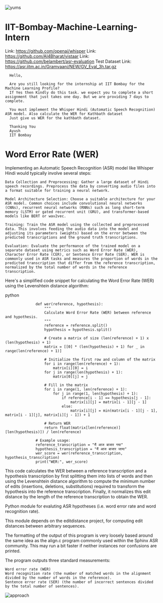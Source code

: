 ![yums](https://images.openai.com/blob/18ff9c06-7853-4e3b-946f-508f0cd7ed13/asr-details-desktop.svg?width=10&height=10&quality=50)
# IIT-Bombay-Machine-Learning-Intern

Link: https://github.com/openai/whisper
Link: https://github.com/AI4Bharat/vistaar
Link: https://github.com/belambert/asr-evaluation
Test Dataset Link: https://asr.iitm.ac.in/Gramvaani/NEW/GV_Eval_3h.tar.gz
      
      Hello,
      
      Are you still looking for the internship at IIT Bombay for the Machine Learning Profile?
      If Yes then Kindly do this task. we expect you to complete a short assignment that just takes one day. But we are providing 7 days to complete.  
      
      You must implement the Whisper Hindi (Automatic Speech Recognition) ASR model. Also calculate the WER for Kathbath dataset
      Just give us WER for the kathbath dataset.
      
      Thanking You
      Ayush
      IIT Bombay

# Word Error Rate (WER)

Implementing an Automatic Speech Recognition (ASR) model like Whisper Hindi would typically involve several steps:

    Data Collection and Preprocessing: Gather a large dataset of Hindi speech recordings. Preprocess the data by converting audio files into a format suitable for training a neural network.

    Model Architecture Selection: Choose a suitable architecture for your ASR model. Common choices include convolutional neural networks (CNNs), recurrent neural networks (RNNs) such as long short-term memory (LSTM) or gated recurrent unit (GRU), and transformer-based models like BERT or wav2vec.

    Training: Train the ASR model using the collected and preprocessed data. This involves feeding the audio data into the model and adjusting its parameters (weights) based on the error between the predicted transcriptions and the ground truth transcriptions.

    Evaluation: Evaluate the performance of the trained model on a separate dataset using metrics such as Word Error Rate (WER), Character Error Rate (CER), or Sentence Error Rate (SER). WER is commonly used in ASR tasks and measures the proportion of words in the predicted transcription that differ from the reference transcription, normalized by the total number of words in the reference transcription.

Here's a simplified code snippet for calculating the Word Error Rate (WER) using the Levenshtein distance algorithm:

python

                  def wer(reference, hypothesis):
                      """
                      Calculate Word Error Rate (WER) between reference and hypothesis.
                      """
                      reference = reference.split()
                      hypothesis = hypothesis.split()
                  
                      # Create a matrix of size (len(reference) + 1) x (len(hypothesis) + 1)
                      matrix = [[0] * (len(hypothesis) + 1) for _ in range(len(reference) + 1)]
                  
                      # Initialize the first row and column of the matrix
                      for i in range(len(reference) + 1):
                          matrix[i][0] = i
                      for j in range(len(hypothesis) + 1):
                          matrix[0][j] = j
                  
                      # Fill in the matrix
                      for i in range(1, len(reference) + 1):
                          for j in range(1, len(hypothesis) + 1):
                              if reference[i - 1] == hypothesis[j - 1]:
                                  matrix[i][j] = matrix[i - 1][j - 1]
                              else:
                                  matrix[i][j] = min(matrix[i - 1][j - 1], matrix[i - 1][j], matrix[i][j - 1]) + 1
                  
                      # Return WER
                      return float(matrix[len(reference)][len(hypothesis)]) / len(reference)
                  
                  # Example usage:
                  reference_transcription = "मैं आज बाजार गया"
                  hypothesis_transcription = "मैं आज बाजार जाया"
                  wer_score = wer(reference_transcription, hypothesis_transcription)
                  print("WER:", wer_score)

This code calculates the WER between a reference transcription and a hypothesis transcription by first splitting them into lists of words and then using the Levenshtein distance algorithm to compute the minimum number of edits (insertions, deletions, substitutions) required to transform the hypothesis into the reference transcription. Finally, it normalizes this edit distance by the length of the reference transcription to obtain the WER.

Python module for evaluting ASR hypotheses (i.e. word error rate and word recognition rate).

This module depends on the editdistance project, for computing edit distances between arbitrary sequences.

The formatting of the output of this program is very loosely based around the same idea as the align.c program commonly used within the Sphinx ASR community. This may run a bit faster if neither instances nor confusions are printed.

The program outputs three standard measurements:

    Word error rate (WER)
    Word recognition rate (the number of matched words in the alignment divided by the number of words in the reference).
    Sentence error rate (SER) (the number of incorrect sentences divided by the total number of sentences).

![approach](https://github.com/ArkS0001/IIT-Bombay-Machine-Learning-Intern/assets/113760964/31d4bfa5-c223-4168-8095-a141c3906b0a)

